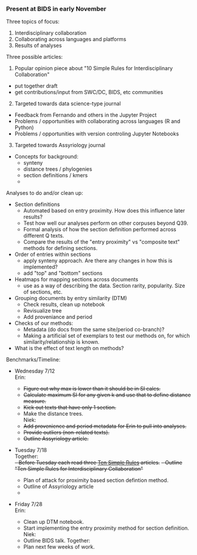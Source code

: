 ### Present at BIDS in early November  

Three topics of focus:  
1) Interdisciplinary collaboration  
2) Collaborating across languages and platforms
3) Results of analyses  

Three possible articles:
1) Popular opinion piece about "10 Simple Rules for Interdisciplinary Collaboration"  
  - put together draft
  - get contributions/input from SWC/DC, BIDS, etc communities
2) Targeted towards data science-type journal  
  - Feedback from Fernando and others in the Jupyter Project
  - Problems / opportunities with collaborating across languages (R and Python)
  - Problems / opportunities with version controling Jupyter Notebooks
3) Targeted towards Assyriology journal  
  - Concepts for background:
    - synteny
    - distance trees / phylogenies
    - section definitions / kmers
    - 
    
Analyses to do and/or clean up:
- Section definitions
  - Automated based on entry proximity. How does this influence later results? 
  - Test how well our analyses perform on other corpuses beyond Q39. 
  - Formal analysis of how the section definition performed across different Q texts.
  - Compare the results of the "entry proximity" vs "composite text" methods for defining sections.
- Order of entries within sections
  - apply synteny approach. Are there any changes in how this is implemented?
  - add "top" and "bottom" sections
 - Heatmaps for mapping sections across documents  
    - use as a way of describing the data. Section rarity, popularity. Size of sections, etc. 
 - Grouping documents by entry similarity (DTM)
    - Check results, clean up notebook  
    - Revisualize tree  
    - Add proveniance and period 
 - Checks of our methods:
    - Metadata (do docs from the same site/period co-branch)?
    - Making a artificial set of exemplars to test our methods on, for which similarity/relationship is known.
 - What is the effect of text length on methods? 
  
  
  Benchmarks/Timeline:
  - Wednesday 7/12  
    Erin:   
    - ~~Figure out why max is lower than it should be in SI calcs.~~  
    - ~~Calculate maximum SI for any given k and use that to define distance measure.~~
    - ~~Kick out texts that have only 1 section.~~
    - Make the distance trees.  
    Niek:   
    - ~~Add provenience and period metadata for Erin to pull into analyses.~~
    - ~~Provide outliers (non-related texts).~~ 
    - ~~Outline Assyriology article.~~
    
  - Tuesday 7/18  
    Together:  
    ~~- Before Tuesday each read three [Ten Simple Rules](http://collections.plos.org/ten-simple-rules) articles.~~
    ~~- Outline "Ten Simple Rules for Interdisciplinary Collaboration"~~
    - Plan of attack for proximity based section defintion method.
    - Outline of Assyriology article
    - 
    
  - Friday 7/28  
    Erin:   
      - Clean up DTM notebook.
      - Start implementing the entry proximity method for section definition. 
    Niek:  
      - Outline BIDS talk.
    Together:   
      - Plan next few weeks of work. 


